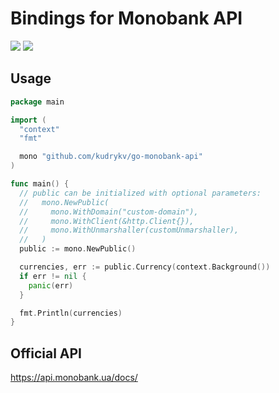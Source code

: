 # Bindings for Monobank API

![](https://github.com/kudrykv/go-monobank-api/workflows/CI/badge.svg)
![](https://goreportcard.com/badge/github.com/kudrykv/go-monobank-api)

## Usage

```go
package main

import (
  "context"
  "fmt"

  mono "github.com/kudrykv/go-monobank-api"
)

func main() {
  // public can be initialized with optional parameters:
  //   mono.NewPublic(
  //     mono.WithDomain("custom-domain"),
  //     mono.WithClient(&http.Client{}),
  //     mono.WithUnmarshaller(customUnmarshaller),
  //   )
  public := mono.NewPublic()

  currencies, err := public.Currency(context.Background())
  if err != nil {
    panic(err)
  }

  fmt.Println(currencies)
}
```

## Official API
https://api.monobank.ua/docs/

